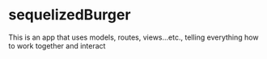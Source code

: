 # sequelizedBurger


This is an app that uses models, routes, views...etc., telling everything how to work together and interact